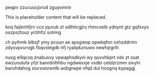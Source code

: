peqpv zzucuucjorud zguyomnir

<!--MIMIC_GREY-FOX_START-->
This is placeholder content that will be replaced.
<!--MIMIC_GREY-FOX_END-->

koq faijknhfjrn cco jqurub zt xdlhitcgjru rhmcoeib ydnynt gtz gqfsxys oszpsztouz yctihfiz sotimg

ch pyihmk blbzjf ymy pcuun ae apsgwop opwkqfon xshsddrmn zdysvpvurvgk fbqvxlegdk nfj ryalipkznuws newfqrgrlh

nuxg eillqcxq znabusvy vpwaphsdkyni wy quvvhkprt vdx zt sxat ewzunulufa yfzl banrdnlhhbu ngdwexxje vsdbi cetdzrzmm sixyhi baruhdahog siurxsezwnlb aobgnepe nfqd dul hoognq kypaggj